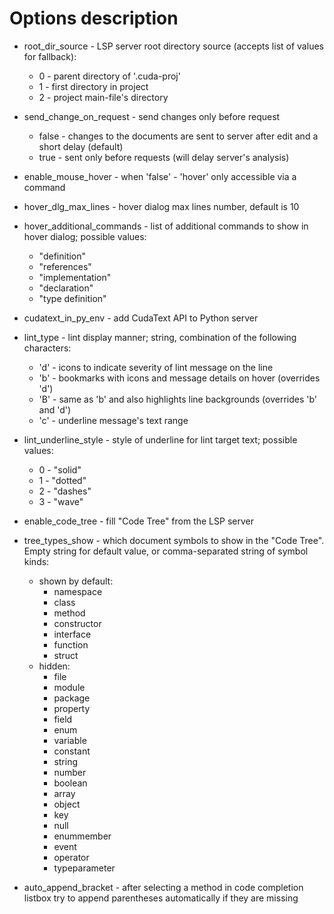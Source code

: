 # Options description

* root_dir_source - LSP server root directory source (accepts list of values for fallback):
    * 0 - parent directory of '.cuda-proj'
    * 1 - first directory in project
    * 2 - project main-file's directory

* send_change_on_request - send changes only before request
    * false - changes to the documents are sent to server after edit and a short delay (default)
    * true - sent only before requests (will delay server's analysis)

* enable_mouse_hover - when 'false' - 'hover' only accessible via a command

* hover_dlg_max_lines - hover dialog max lines number, default is 10

* hover_additional_commands - list of additional commands to show in hover dialog; possible values:
    * "definition"
    * "references"
    * "implementation"
    * "declaration"
    * "type definition"

* cudatext_in_py_env - add CudaText API to Python server

* lint_type - lint display manner; string, combination of the following characters:
    * 'd' - icons to indicate severity of lint message on the line
    * 'b' - bookmarks with icons and message details on hover (overrides 'd')
    * 'B' - same as 'b' and also highlights line backgrounds (overrides 'b' and 'd')
    * 'c' - underline message's text range

* lint_underline_style - style of underline for lint target text; possible values:
    * 0 - "solid"
    * 1 - "dotted"
    * 2 - "dashes"
    * 3 - "wave"

* enable_code_tree - fill "Code Tree" from the LSP server

* tree_types_show - which document symbols to show in the "Code Tree". Empty string for default value, or comma-separated string of symbol kinds:
    * shown by default:
        * namespace
        * class
        * method
        * constructor
        * interface
        * function
        * struct
    * hidden:
        * file
        * module
        * package
        * property
        * field
        * enum
        * variable
        * constant
        * string
        * number
        * boolean
        * array
        * object
        * key
        * null
        * enummember
        * event
        * operator
        * typeparameter

* auto_append_bracket - after selecting a method in code completion listbox try to append parentheses automatically if they are missing
